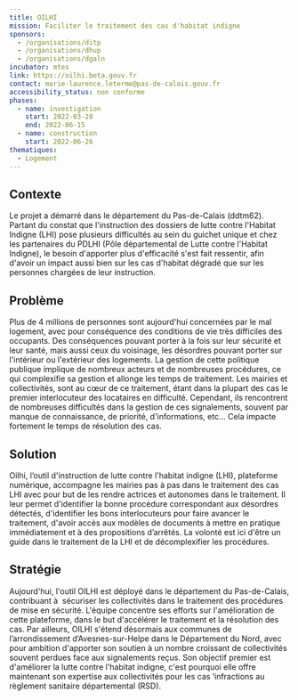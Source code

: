 ```yaml
---
title: OILHI
mission: Faciliter le traitement des cas d'habitat indigne
sponsors:
  - /organisations/ditp
  - /organisations/dhup
  - /organisations/dgaln
incubator: mtes
link: https://oilhi.beta.gouv.fr
contact: marie-laurence.leterme@pas-de-calais.gouv.fr
accessibility_status: non conforme
phases:
  - name: investigation
    start: 2022-03-28
    end: 2022-06-15
  - name: construction
    start: 2022-06-26
thematiques:
  - Logement
---
```

## Contexte

Le projet a démarré dans le département du Pas-de-Calais (ddtm62). Partant du constat que l'instruction des dossiers de lutte contre I'Habitat Indigne (LHI) pose plusieurs difficultés au sein du guichet unique et chez les partenaires du PDLHI (Pôle départemental de Lutte contre l'Habitat Indigne), le besoin d'apporter plus d'efficacité s'est fait ressentir, afin d'avoir un impact aussi bien sur les cas d'habitat dégradé que sur les personnes chargées de leur instruction.

## Problème

Plus de 4 millions de personnes sont aujourd'hui concernées par le mal logement, avec pour conséquence des conditions de vie très difficiles des occupants. Des conséquences pouvant porter à la fois sur leur sécurité et leur santé, mais aussi ceux du voisinage, les désordres pouvant porter sur l'intérieur ou l'extérieur des logements. La gestion de cette politique publique implique de nombreux acteurs et de nombreuses procédures, ce qui complexifie sa gestion et allonge les temps de traitement. Les mairies et collectivités, sont au cœur de ce traitement, étant dans la plupart des cas le premier interlocuteur des locataires en difficulté. Cependant, ils rencontrent de nombreuses difficultés dans la gestion de ces signalements, souvent par manque de connaissance, de priorité, d'informations, etc... Cela impacte fortement le temps de résolution des cas.

## Solution

Oilhi, l’outil d'instruction de lutte contre l'habitat indigne (LHI), plateforme numérique, accompagne les mairies pas à pas dans le traitement des cas LHI avec pour but de les rendre actrices et autonomes dans le traitement. Il leur permet d'identifier la bonne procédure correspondant aux désordres détectés, d'identifier les bons interlocuteurs pour faire avancer le traitement, d'avoir accès aux modèles de documents à mettre en pratique immédiatement et à des propositions d’arrêtés. La volonté est ici d'être un guide dans le traitement de la LHI et de décomplexifier les procédures.

## Stratégie

Aujourd'hui, l'outil OILHI est déployé dans le département du Pas-de-Calais, contribuant à  sécuriser les collectivités dans le traitement des procédures de mise en sécurité. L'équipe concentre ses efforts sur l'amélioration de cette plateforme, dans le but d'accélérer le traitement et la résolution des cas. Par ailleurs, OILHI s'étend désormais aux communes de l’arrondissement d’Avesnes-sur-Helpe dans le Département du Nord, avec pour ambition d'apporter son soutien à un nombre croissant de collectivités souvent perdues face aux signalements reçus. Son objectif premier est d'améliorer la lutte contre l'habitat indigne, c'est pourquoi elle offre maintenant son expertise aux collectivités pour les cas ‘infractions au règlement sanitaire départemental (RSD).